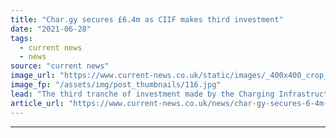 ```yaml
---
title: "Char.gy secures £6.4m as CIIF makes third investment"
date: "2021-06-28"
tags: 
  - current news
  - news
source: "current news"
image_url: "https://www.current-news.co.uk/static/images/_400x400_crop_center-center/char.gy-lamppost-EV-charging-unit.jpg"
image_fp: "/assets/img/post_thumbnails/116.jpg"
lead: "​The third tranche of investment made by the Charging Infrastructure Investment Fund (CIIF) has been awarded to char.gy."
article_url: "https://www.current-news.co.uk/news/char-gy-secures-6-4m-as-ciif-makes-third-investment?utm_source=rss-feeds&utm_medium=rss&utm_campaign=rss"
---
```


---
